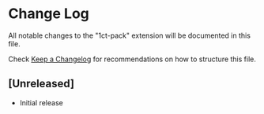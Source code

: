 # Change Log

All notable changes to the "1ct-pack" extension will be documented in this file.

Check [Keep a Changelog](http://keepachangelog.com/) for recommendations on how to structure this file.

## [Unreleased]

- Initial release